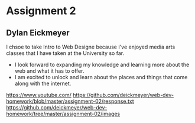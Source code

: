 # Assignment 2
## Dylan Eickmeyer 

I chsoe to take Intro to Web Designe because I've enjoyed media arts classes that I have taken at the University so far. 

- I look forward to expanding my knowledge and learning more about the web and what it has to offer.
- I am excited to unlock and learn about the places and things that come along with the internet. 

https://www.youtube.com/
https://github.com/deickmeyer/web-dev-homework/blob/master/assignment-02/response.txt
https://github.com/deickmeyer/web-dev-homework/tree/master/assignment-02/images
